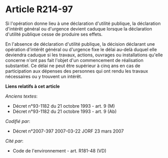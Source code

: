 # Article R214-97

Si l'opération donne lieu à une déclaration d'utilité publique, la déclaration d'intérêt général ou d'urgence devient caduque
lorsque la déclaration d'utilité publique cesse de produire ses effets.

En l'absence de déclaration d'utilité publique, la décision déclarant une opération d'intérêt général ou d'urgence fixe le
délai au-delà duquel elle deviendra caduque si les travaux, actions, ouvrages ou installations qu'elle concerne n'ont pas
fait l'objet d'un commencement de réalisation substantiel. Ce délai ne peut être supérieur à cinq ans en cas de participation
aux dépenses des personnes qui ont rendu les travaux nécessaires ou y trouvent un intérêt.

**Liens relatifs à cet article**

_Anciens textes_:

  - Décret n°93-1182 du 21 octobre 1993 - art. 9 (M)
  - Décret n°93-1182 du 21 octobre 1993 - art. 9 (Ab)

_Codifié par_:

  - Décret n°2007-397 2007-03-22 JORF 23 mars 2007

_Cité par_:

  - Code de l'environnement - art. R181-48 (VD)
